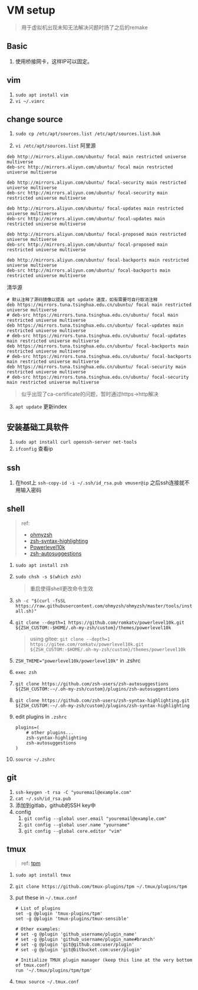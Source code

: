 # VM setup

> 用于虚拟机出现未知无法解决问题时扬了之后的remake

## Basic

1. 使用桥接网卡，这样IP可以固定。

## vim
1. `sudo apt install vim`
1. `vi ~/.vimrc`

## change source
1. `sudo cp /etc/apt/sources.list /etc/apt/sources.list.bak`

2. `vi /etc/apt/sources.list`
  阿里源

  ```
  deb http://mirrors.aliyun.com/ubuntu/ focal main restricted universe multiverse
  deb-src http://mirrors.aliyun.com/ubuntu/ focal main restricted universe multiverse
  
  deb http://mirrors.aliyun.com/ubuntu/ focal-security main restricted universe multiverse
  deb-src http://mirrors.aliyun.com/ubuntu/ focal-security main restricted universe multiverse
  
  deb http://mirrors.aliyun.com/ubuntu/ focal-updates main restricted universe multiverse
  deb-src http://mirrors.aliyun.com/ubuntu/ focal-updates main restricted universe multiverse
  
  deb http://mirrors.aliyun.com/ubuntu/ focal-proposed main restricted universe multiverse
  deb-src http://mirrors.aliyun.com/ubuntu/ focal-proposed main restricted universe multiverse
  
  deb http://mirrors.aliyun.com/ubuntu/ focal-backports main restricted universe multiverse
  deb-src http://mirrors.aliyun.com/ubuntu/ focal-backports main restricted universe multiverse
  ```

  清华源

  ```
  # 默认注释了源码镜像以提高 apt update 速度，如有需要可自行取消注释
  deb https://mirrors.tuna.tsinghua.edu.cn/ubuntu/ focal main restricted universe multiverse
  # deb-src https://mirrors.tuna.tsinghua.edu.cn/ubuntu/ focal main restricted universe multiverse
  deb https://mirrors.tuna.tsinghua.edu.cn/ubuntu/ focal-updates main restricted universe multiverse
  # deb-src https://mirrors.tuna.tsinghua.edu.cn/ubuntu/ focal-updates main restricted universe multiverse
  deb https://mirrors.tuna.tsinghua.edu.cn/ubuntu/ focal-backports main restricted universe multiverse
  # deb-src https://mirrors.tuna.tsinghua.edu.cn/ubuntu/ focal-backports main restricted universe multiverse
  deb https://mirrors.tuna.tsinghua.edu.cn/ubuntu/ focal-security main restricted universe multiverse
  # deb-src https://mirrors.tuna.tsinghua.edu.cn/ubuntu/ focal-security main restricted universe multiverse
  ```

  > 似乎出现了ca-certificate的问题，暂时通过https->http解决

3. `apt update` 更新index

## 安装基础工具软件

1. `sudo apt install curl openssh-server net-tools`
2. `ifconfig` 查看ip

## ssh

1. 在host上 `ssh-copy-id -i ~/.ssh/id_rsa.pub vmuser@ip` 之后ssh连接就不用输入密码

## shell

> ref:
>
> - [ohmyzsh](https://github.com/ohmyzsh/ohmyzsh)
> - [zsh-syntax-highlighting](https://github.com/zsh-users/zsh-syntax-highlighting)
> - [Powerlevel10k](https://github.com/romkatv/powerlevel10k#meslo-nerd-font-patched-for-powerlevel10k)
> - [zsh-autosuggestions](https://github.com/zsh-users/zsh-autosuggestions)

1. `sudo apt install zsh`

2. `sudo chsh -s $(which zsh)`

   > 重启使得shell更改命令生效

3. `sh -c "$(curl -fsSL https://raw.githubusercontent.com/ohmyzsh/ohmyzsh/master/tools/install.sh)"`

4. `git clone --depth=1 https://github.com/romkatv/powerlevel10k.git ${ZSH_CUSTOM:-$HOME/.oh-my-zsh/custom}/themes/powerlevel10k`

   > using gitee: `git clone --depth=1 https://gitee.com/romkatv/powerlevel10k.git ${ZSH_CUSTOM:-$HOME/.oh-my-zsh/custom}/themes/powerlevel10k`

5. `ZSH_THEME="powerlevel10k/powerlevel10k"` in .zshrc

6. `exec zsh`

7. `git clone https://github.com/zsh-users/zsh-autosuggestions ${ZSH_CUSTOM:-~/.oh-my-zsh/custom}/plugins/zsh-autosuggestions`

8. `git clone https://github.com/zsh-users/zsh-syntax-highlighting.git ${ZSH_CUSTOM:-~/.oh-my-zsh/custom}/plugins/zsh-syntax-highlighting`

9. edit plugins in `.zshrc`

   ```
   plugins=(
       # other plugins...
       zsh-syntax-highlighting
       zsh-autosuggestions
   )
   ```

10. `source ~/.zshrc`

## git

1. `ssh-keygen -t rsa -C "youremail@example.com"`
2. `cat ~/.ssh/id_rsa.pub`
3. 添加到gitlab，github的SSH key中
4. config
   1. `git config --global user.email "youremail@example.com"`
   2. `git config --global user.name "yourname"`
   3. `git config --global core.editor "vim"`

## tmux

> ref: [tpm](https://github.com/tmux-plugins/tpm)

1. `sudo apt install tmux`

2. `git clone https://github.com/tmux-plugins/tpm ~/.tmux/plugins/tpm`

3. put these in `~/.tmux.conf`

   ```
   # List of plugins
   set -g @plugin 'tmux-plugins/tpm'
   set -g @plugin 'tmux-plugins/tmux-sensible'
   
   # Other examples:
   # set -g @plugin 'github_username/plugin_name'
   # set -g @plugin 'github_username/plugin_name#branch'
   # set -g @plugin 'git@github.com:user/plugin'
   # set -g @plugin 'git@bitbucket.com:user/plugin'
   
   # Initialize TMUX plugin manager (keep this line at the very bottom of tmux.conf)
   run '~/.tmux/plugins/tpm/tpm'
   ```

4. `tmux source ~/.tmux.conf`